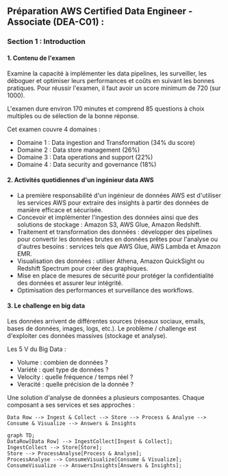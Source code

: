 ## Préparation AWS Certified Data Engineer - Associate (DEA-C01) :

### Section 1 : Introduction
#### 1. Contenu de l'examen
Examine la capacité à implémenter les data pipelines, les surveiller, les déboguer et optimiser leurs performances et coûts en suivant les bonnes pratiques. Pour réussir l'examen, il faut avoir un score minimum de 720 (sur 1000).

L'examen dure environ 170 minutes et comprend 85 questions à choix multiples ou de sélection de la bonne réponse.

Cet examen couvre 4 domaines :
- Domaine 1 : Data ingestion and Transformation (34% du score)
- Domaine 2 : Data store management (26%)
- Domaine 3 : Data operations and support (22%)
- Domaine 4 : Data security and governance (18%)


#### 2. Activités quotidiennes d'un ingénieur data AWS

- La première responsabilité d'un ingénieur de données AWS est d'utiliser les services AWS pour extraire des insights à partir des données de manière efficace et sécurisée.
- Concevoir et implémenter l'ingestion des données ainsi que des solutions de stockage : Amazon S3, AWS Glue, Amazon Redshift.
- Traitement et transformation des données : développer des pipelines pour convertir les données brutes en données prêtes pour l'analyse ou d'autres besoins : services tels que AWS Glue, AWS Lambda et Amazon EMR.
- Visualisation des données : utiliser Athena, Amazon QuickSight ou Redshift Spectrum pour créer des graphiques.
- Mise en place de mesures de sécurité pour protéger la confidentialité des données et assurer leur intégrité.
- Optimisation des performances et surveillance des workflows.


#### 3. Le challenge en big data
Les données arrivent de différentes sources (réseaux sociaux, emails, bases de données, images, logs, etc.). Le problème / challenge est d'exploiter ces données massives (stockage et analyse).

Les 5 V du Big Data :
- Volume : combien de données ?
- Variété : quel type de données ?
- Velocity : quelle fréquence / temps réel ?
- Veracité : quelle précision de la donnée ?

Une solution d'analyse de données a plusieurs composantes. Chaque composant a ses services et ses approches :

```mermaid
Data Row --> Ingest & Collect --> Store --> Process & Analyse --> Consume & Visualize --> Answers & Insights
```

```mermaid
graph TD;
DataRow[Data Row] --> IngestCollect[Ingest & Collect];
IngestCollect --> Store[Store];
Store --> ProcessAnalyse[Process & Analyse];
ProcessAnalyse --> ConsumeVisualize[Consume & Visualize];
ConsumeVisualize --> AnswersInsights[Answers & Insights];
```
